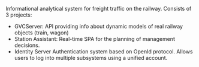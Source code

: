 Informational analytical system for freight traffic on the railway.
Consists of 3 projects:
* GVCServer: 
API providing info about dynamic models of real railway objects (train, wagon)
* Station Assistant: 
Real-time SPA for the planning of management decisions.
* Identity Server
Authentication system based on OpenId protocol. Allows users to log into multiple subsystems using a unified account.